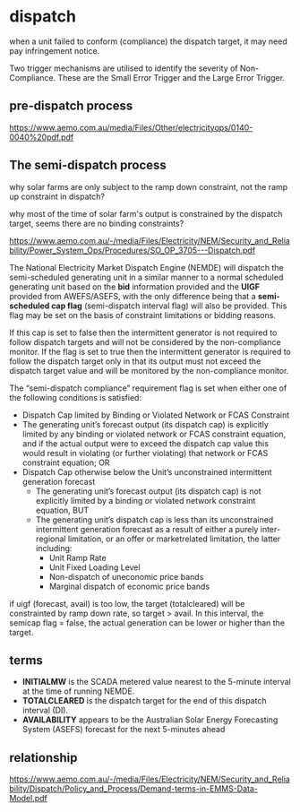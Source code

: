 # dispatch

when a unit failed to conform (compliance) the dispatch target, it may need pay infringement notice.

Two trigger mechanisms are utilised to identify the severity of Non-Compliance. These are the Small Error Trigger and the Large Error Trigger.

## pre-dispatch process
https://www.aemo.com.au/media/Files/Other/electricityops/0140-0040%20pdf.pdf

## The semi-dispatch process
why solar farms are only subject to the ramp down constraint, not the ramp up constraint in dispatch?

why most of the time of solar farm's output is constrained by the dispatch target, seems there are no binding constraints?

https://www.aemo.com.au/-/media/Files/Electricity/NEM/Security_and_Reliability/Power_System_Ops/Procedures/SO_OP_3705---Dispatch.pdf

The National Electricity Market Dispatch Engine (NEMDE) will dispatch the semi-scheduled generating unit in a similar manner to a normal scheduled generating unit based on the **bid** information provided and the **UIGF** provided from AWEFS/ASEFS, with the only difference being that a **semi-scheduled cap flag** (semi-dispatch interval flag) will also be provided. This flag may be set on the basis of constraint limitations or bidding reasons.

If this cap is set to false then the intermittent generator is not required to follow dispatch targets and will not be considered by the non-compliance monitor. If the flag is set to true then the intermittent generator is required to follow the dispatch target only in that its output must not exceed the dispatch target value and will be monitored by the non-compliance monitor.

The “semi-dispatch compliance” requirement flag is set when either one of the following conditions is satisfied:
  * Dispatch Cap limited by Binding or Violated Network or FCAS Constraint
  * The generating unit’s forecast output (its dispatch cap) is explicitly limited by any binding or violated network or FCAS constraint equation, and if the actual output were to exceed the dispatch cap value this would result in violating (or further violating) that network or FCAS constraint equation; OR
  * Dispatch Cap otherwise below the Unit’s unconstrained intermittent generation forecast
    * The generating unit’s forecast output (its dispatch cap) is not explicitly limited by a binding or violated network constraint equation, BUT
    * The generating unit’s dispatch cap is less than its unconstrained intermittent generation forecast as a result of either a purely inter-regional limitation, or an offer or marketrelated limitation, the latter including:
      * Unit Ramp Rate
      * Unit Fixed Loading Level
      * Non-dispatch of uneconomic price bands
      * Marginal dispatch of economic price bands

if uigf (forecast, avail) is too low, the target (totalcleared) will be constrainted by ramp down rate, so target > avail. In this interval, the semicap flag = false, the actual generation can be lower or higher than the target.

## terms
- **INITIALMW** is the SCADA metered value nearest to the 5-minute interval at the time of running NEMDE.
- **TOTALCLEARED** is the dispatch target for the end of this dispatch interval (DI).
- **AVAILABILITY** appears to be the Australian Solar Energy Forecasting System (ASEFS) forecast for the next 5-minutes ahead

## relationship
https://www.aemo.com.au/-/media/Files/Electricity/NEM/Security_and_Reliability/Dispatch/Policy_and_Process/Demand-terms-in-EMMS-Data-Model.pdf
